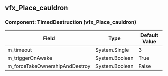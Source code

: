 ## vfx_Place_cauldron

### Component: TimedDestruction (vfx_Place_cauldron)

|Field|Type|Default Value|
|---|---|---|
|m_timeout|System.Single|3|
|m_triggerOnAwake|System.Boolean|True|
|m_forceTakeOwnershipAndDestroy|System.Boolean|False|

